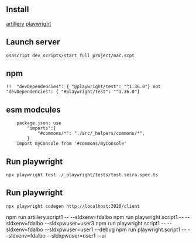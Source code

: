 

## Install
[artillery](https://www.artillery.io/docs/get-started/get-artillery)
[playwright](https://playwright.dev/docs/intro)

## Launch server
```osascript dev_scripts/start_full_project/mac.scpt```
## npm
```!!  "devDependencies": { "@playwright/test": "^1.36.0"} not "devDependencies": { "#playwright/test": "^1.36.0"}```
## esm modcules
```
    package.json: use 
        "imports":{ 
            "#commons/*": "./src/_helpers/commons/*",
        }
    import myConsole from '#commons/myConsole'
```
## Run playwright
```npx playwright test ./_playwright/tests/test.seira.spec.ts```
## Run playwright
```npx playwright codegen http://localhost:2020/client```

npm run artillery.script1 -- --sldxenv=fdalbo
npm run playwright.script1 --  --sldxenv=fdalbo --sldxpwuser=user3
npm run playwright.script1 --  --sldxenv=fdalbo --sldxpwuser=user1 --debug
npm run playwright.script1 --  --sldxenv=fdalbo --sldxpwuser=user1 --ui
